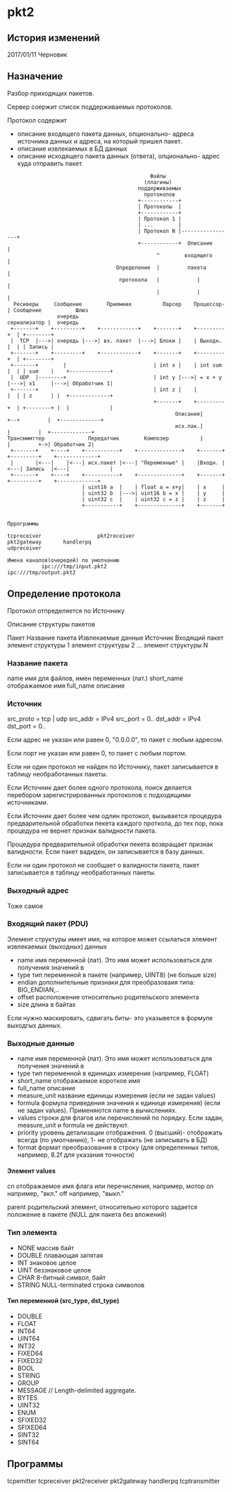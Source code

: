 pkt2
====

История изменений
-----------------

2017/01/11 Черновик

Назначение
----------

Разбор приходящих пакетов.

Сервер соержит список  поддерживаемых протоколов.

Протокол содержит 

- описание входящего пакета данных, опционально- адреса источника данных и адреса, на который пришел пакет.
- описание извлекаемых в БД данных
- описание исходящего пакета данных (ответа), опционально- адрес куда отправить пакет.

```
                                              Файлы
                                            (плагины)
                                          поддерживаемых
                                            протоколов
                                          +------------+
                                          | Протоколы  |
                                          +------------+
                                          | Протокол 1 |
                                          | ...        |
                                          | Протокол N |-----------------+
                                          +------------+  Описание       |
                                                ^        входящего       |
                                   Определение  |         пакета         |
                                    протокола   |            |           |
                                                |            |           |
  Ресиверы     Сообщение        Приемник          Парсер    Процессор-   | Сообщение           Шлюз
                очередь                                     сериализатор |  очередь
 +-------+    +---------+    +------------+    +-------+    +---------+  | +--------+     
 |  TCP  |--->| очередь |--->| вх. пакет  |--->| Блоки |    | Выходн. |  | | Запись |    
 +-------+    +---------+    +------------+    +-------+    +---------+  | +--------+    
 +-------+        |                            | int x |    | int sum |  | | sum    |    +-------------+
 |  UDP  |--------+                            | int y |--->| = x + y |--->| x1     |--->| Обработчик 1|
 +-------+                                     | int z |    |         |  | | z      | |  +-------------+
                                               +-------+    +---------+  | +--------+ |  |             |
                                                      Описание|          +--+         |  +-------------+
                                                      исх.пак.|             |         |  +-------------+
Трансмимттер              Передатчик        Композер          |             |         +->| Обработчик 2|
 +-------+    +----+    +-----------+    +--------------+    +-------+    +---------+    +-------------+
 |       |<---|    |<---| исх.пакет |<---| "Переменные" |    |Входн. |<---| Запись  |<---|             |
 +-------+    +----+    +-----------+    +--------------+    +-------+    +---------+    +-------------+
                        | uint16 a  |    | float a = x+y|    | x     |                          
                        | uint32 b  |--->| uint16 b = x |    | y     |                          
                        | uint32 c  |    | uint32 c = z |    | z     |                  
                        +-----------+    +--------------+    +-------+                  
                                                                                        

Пррограммы

tcpreceiver                  pkt2receiver                                  pkt2gateway       handlerpq
udpreceiver

Имена каналов(очередей) по умолчанию
           ipc:///tmp/input.pkt2                                           ipc:///tmp/output.pkt2

```

## Определение протокола

Протокол отпределяется по Источнику

Описание структуры пакетов

Пакет
  Название пакета
    Извлекаемые данные
    Источник
    Входящий пакет
        элемент структуры 1
        элемент структуры 2
        ...
        элемент структуры N

### Название пакета

name            имя для файлов, имен переменных (лат.)
short_name      отображаемое имя
full_name       описание

### Источник

src_proto = tcp | udp
src_addr = IPv4
src_port = 0..
dst_addr = IPv4
dst_port = 0..

Если адрес не указан или равен 0, "0.0.0.0", то пакет с любым адресом.

Если порт не указан или равен 0, то пакет с любым портом.

Если ни один протокол не найден по Источнику, пакет записывается в таблицу необработанных пакеты.

Если Источник дает более одного протокола, поиск делается перебором зарегистрированных протоколов с подходящими источниками.

Если Источник дает более чем одлин протокол, вызывается процедура предварительной обработки пекета каждого проткола, до тех пор, пока процедура не вернет признак валидности пакета.

Процедура предварительной обработки пекета возвращает признак валидности. Если пакет вадиден, он записывается в базу данных.

Если ни один протокол не сообщает о валидности пакета, пакет записывается в таблицу необработанных пакеты.

### Выходный адрес

Тоже самое

### Входящий пакет (PDU)

Элемент структуры имеет имя, на которое может ссылаться элемент извлекаемых (выходных) данных

- name               имя переменной (лат). Это имя может использоваться для получения значений в  
- type               тип переменной в пакете (например, UINT8) (не больше size)
- endian             дополнительные признаки для преобразоваия типа: BIG_ENDIAN,..
- offset             расположение относительно родительского элемента
- size               длина в байтах

Если нужно маскировать, сдвигать биты- это указывется в формуле выходгых данных.

###  Выходные данные

- name               имя переменной (лат). Это имя может использоваться для получения значений в  
- type               тип переменной в единицах измерения (например, FLOAT)
- short_name         отображаемое короткое имя
- full_name          описание
- measure_unit       название единицы измерения (если не задан values)
- formula            формула приведения значения к единице измерения) (если не задан values). Применяются name в вычислениях.
- values             строки для флагов или перечислений по порядку. Если задан, measure_unit и formula не действуют.
- priority           уровень детализации отображения. 0 (высший)- отображать всегда (по умолчанию), 1- не отображать (не записывать в БД)
- format             формат преобразования в строку (для определенных типов, например, 8.2f для указания точности)

#### Элемент values

cn                 отображаемое имя флага или перечисления, например, мотор
on                 например, "вкл."
off                например, "выкл."

parent             родительский элемент, относительно которого задается положение в пакете (NULL для пакета без вложений)

### Тип элемента

- NONE           массив байт
- DOUBLE         плавающая запятая
- INT            знаковое целое
- UINT           беззнаковое целое
- CHAR           8-битный символ, байт
- STRING         NULL-terminated строка символов

#### Тип переменной (src_type, dst_type)

- DOUBLE
- FLOAT
- INT64
- UINT64
- INT32
- FIXED64
- FIXED32
- BOOL
- STRING
- GROUP
- MESSAGE // Length-delimited aggregate.
- BYTES
- UINT32
- ENUM
- SFIXED32
- SFIXED64
- SINT32
- SINT64

Программы
---------

tcpemitter tcpreceiver pkt2receiver pkt2gateway handlerpq tcptransmitter


